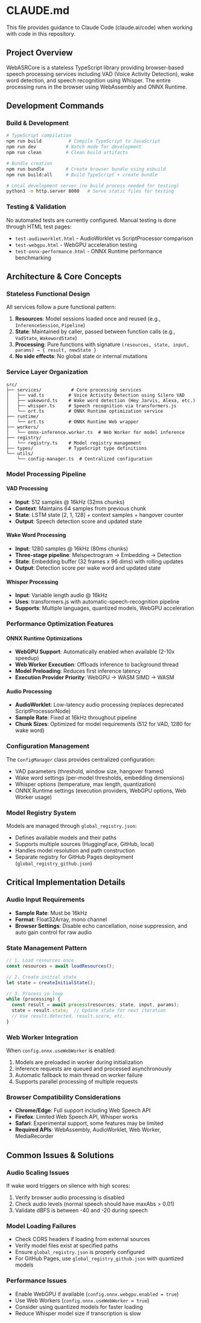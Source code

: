 # CLAUDE.md

This file provides guidance to Claude Code (claude.ai/code) when working with code in this repository.

## Project Overview

WebASRCore is a stateless TypeScript library providing browser-based speech processing services including VAD (Voice Activity Detection), wake word detection, and speech recognition using Whisper. The entire processing runs in the browser using WebAssembly and ONNX Runtime.

## Development Commands

### Build & Development
```bash
# TypeScript compilation
npm run build          # Compile TypeScript to JavaScript
npm run dev           # Watch mode for development
npm run clean         # Clean build artifacts

# Bundle creation
npm run bundle        # Create browser bundle using esbuild
npm run build:all     # Build TypeScript + create bundle

# Local development server (no build process needed for testing)
python3 -m http.server 8000   # Serve static files for testing
```

### Testing & Validation
No automated tests are currently configured. Manual testing is done through HTML test pages:
- `test-audioworklet.html` - AudioWorklet vs ScriptProcessor comparison
- `test-webgpu.html` - WebGPU acceleration testing  
- `test-onnx-performance.html` - ONNX Runtime performance benchmarking

## Architecture & Core Concepts

### Stateless Functional Design
All services follow a pure functional pattern:
1. **Resources**: Model sessions loaded once and reused (e.g., `InferenceSession`, `Pipeline`)
2. **State**: Maintained by caller, passed between function calls (e.g., `VadState`, `WakewordState`)
3. **Processing**: Pure functions with signature `(resources, state, input, params) → { result, newState }`
4. **No side effects**: No global state or internal mutations

### Service Layer Organization

```
src/
├── services/           # Core processing services
│   ├── vad.ts         # Voice Activity Detection using Silero VAD
│   ├── wakeword.ts    # Wake word detection (Hey Jarvis, Alexa, etc.)
│   ├── whisper.ts     # Speech recognition via transformers.js
│   └── ort.ts         # ONNX Runtime optimization service
├── runtime/           
│   └── ort.ts         # ONNX Runtime Web wrapper
├── workers/
│   └── onnx-inference.worker.ts  # Web Worker for model inference
├── registry/
│   └── registry.ts    # Model registry management
├── types/             # TypeScript type definitions
└── utils/
    └── config-manager.ts  # Centralized configuration
```

### Model Processing Pipeline

#### VAD Processing
- **Input**: 512 samples @ 16kHz (32ms chunks)
- **Context**: Maintains 64 samples from previous chunk
- **State**: LSTM state [2, 1, 128] + context samples + hangover counter
- **Output**: Speech detection score and updated state

#### Wake Word Processing  
- **Input**: 1280 samples @ 16kHz (80ms chunks)
- **Three-stage pipeline**: Melspectrogram → Embedding → Detection
- **State**: Embedding buffer (32 frames x 96 dims) with rolling updates
- **Output**: Detection score per wake word and updated state

#### Whisper Processing
- **Input**: Variable length audio @ 16kHz
- **Uses**: transformers.js with automatic-speech-recognition pipeline
- **Supports**: Multiple languages, quantized models, WebGPU acceleration

### Performance Optimization Features

#### ONNX Runtime Optimizations
- **WebGPU Support**: Automatically enabled when available (2-10x speedup)
- **Web Worker Execution**: Offloads inference to background thread
- **Model Preloading**: Reduces first inference latency
- **Execution Provider Priority**: WebGPU → WASM SIMD → WASM

#### Audio Processing
- **AudioWorklet**: Low-latency audio processing (replaces deprecated ScriptProcessorNode)
- **Sample Rate**: Fixed at 16kHz throughout pipeline
- **Chunk Sizes**: Optimized for model requirements (512 for VAD, 1280 for wake word)

### Configuration Management

The `ConfigManager` class provides centralized configuration:
- VAD parameters (threshold, window size, hangover frames)
- Wake word settings (per-model thresholds, embedding dimensions)
- Whisper options (temperature, max length, quantization)
- ONNX Runtime settings (execution providers, WebGPU options, Web Worker usage)

### Model Registry System

Models are managed through `global_registry.json`:
- Defines available models and their paths
- Supports multiple sources (HuggingFace, GitHub, local)
- Handles model resolution and path construction
- Separate registry for GitHub Pages deployment (`global_registry_github.json`)

## Critical Implementation Details

### Audio Input Requirements
- **Sample Rate**: Must be 16kHz
- **Format**: Float32Array, mono channel
- **Browser Settings**: Disable echo cancellation, noise suppression, and auto gain control for raw audio

### State Management Pattern
```typescript
// 1. Load resources once
const resources = await loadResources();

// 2. Create initial state
let state = createInitialState();

// 3. Process in loop
while (processing) {
  const result = await process(resources, state, input, params);
  state = result.state;  // Update state for next iteration
  // Use result.detected, result.score, etc.
}
```

### Web Worker Integration
When `config.onnx.useWebWorker` is enabled:
1. Models are preloaded in worker during initialization
2. Inference requests are queued and processed asynchronously
3. Automatic fallback to main thread on worker failure
4. Supports parallel processing of multiple requests

### Browser Compatibility Considerations
- **Chrome/Edge**: Full support including Web Speech API
- **Firefox**: Limited Web Speech API, Whisper works
- **Safari**: Experimental support, some features may be limited
- **Required APIs**: WebAssembly, AudioWorklet, Web Worker, MediaRecorder

## Common Issues & Solutions

### Audio Scaling Issues
If wake word triggers on silence with high scores:
1. Verify browser audio processing is disabled
2. Check audio levels (normal speech should have maxAbs > 0.01)
3. Validate dBFS is between -40 and -20 during speech

### Model Loading Failures
- Check CORS headers if loading from external sources
- Verify model files exist at specified paths
- Ensure `global_registry.json` is properly configured
- For GitHub Pages, use `global_registry_github.json` with quantized models

### Performance Issues
- Enable WebGPU if available (`config.onnx.webgpu.enabled = true`)
- Use Web Workers (`config.onnx.useWebWorker = true`)
- Consider using quantized models for faster loading
- Reduce Whisper model size if transcription is slow